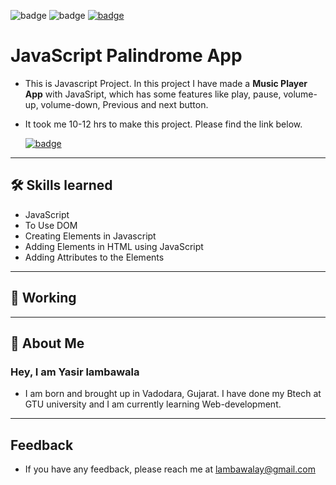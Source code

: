 ![badge](https://img.shields.io/badge/MADE%20WITH-HTML,%20CSS%20&%20JS-blue)
![badge](https://img.shields.io/badge/TIME%20TAKEN-10%20to%2012%20hrs-red)
[![badge](https://img.shields.io/badge/SEE%20DEMO%20-VISIT-green)](https://javascript-palindromeapp-project6.netlify.app/)

# JavaScript Palindrome App

- This is Javascript Project. In this project I have made a **Music Player App** with JavaSript, which has some features like play, pause, volume-up, volume-down, Previous and next button.

- It took me 10-12 hrs to make this project. Please find the link below.

  [![badge](https://img.shields.io/badge/LINK%20OF-PROJECT-darkgreen)](https://javascript-palindromeapp-project6.netlify.app/)

---

## 🛠 Skills learned

- JavaScript
- To Use DOM
- Creating Elements in Javascript
- Adding Elements in HTML using JavaScript
- Adding Attributes to the Elements

---

## 🎥 Working

---

## 🚀 About Me

### Hey, I am Yasir lambawala

- I am born and brought up in Vadodara, Gujarat. I have done my Btech at GTU university and I am currently learning Web-development.

---

## Feedback

- If you have any feedback, please reach me at lambawalay@gmail.com
